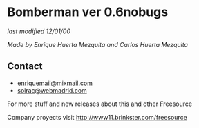 # Bomberman ver 0.6nobugs

*last modified 12/01/00*

*Made by Enrique Huerta Mezquita and Carlos Huerta Mezquita*

## Contact

- enriquemail@mixmail.com
- solrac@webmadrid.com

For more stuff and new releases about this and other Freesource

Company proyects visit http://www11.brinkster.com/freesource

